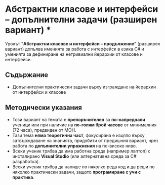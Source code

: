 # Абстрактни класове и интерфейси – допълнителни задачи (разширен вариант) *

Урокът "**Абстрактни класове и интерфейси – продължение**" (разширен вариант) допълва именията за работа с интерфейси в езика C# и уменията за дефиниране на нетривиални йерархии от класове и интерфейси.

## Съдържание
  - Допълнителни практически задачи върху изграждане на йерархии от интерфейси и класове

## Методически указания
  - Този вариант на темата е **препоръчителен** за **по-напреднали** ученици или при наличие на **по-голям брой часове** от минималния (72 часа), предвиден от МОН.
  - Тази тема **няма теоретична част**, фокусирана е изцяло върху затвърждаване на знанията, придобити от предишния вариант, чрез работа по **допълнителни упражнения** на по-високо ниво.
  - Всеки ученик трябва да има работна среда (например лаптоп) с инсталирано **Visual Studio** (или алтернативна среда за C# разработка).
  - Всеки ученик трябва да напише по няколко реда код и да реши по няколко практически задачи, защото **програмиране с учи с практика**.
